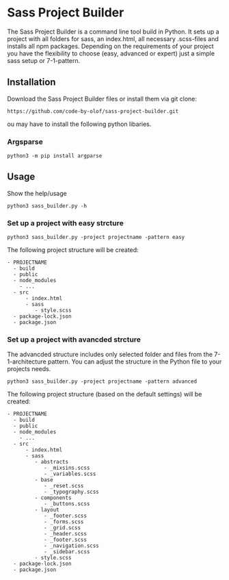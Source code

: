 # Sass Project Builder
The Sass Project Builder is a command line tool build in Python. It sets up a project with all folders for sass, an index.html, all necessary .scss-files and installs all npm packages. Depending on the requirements of your project you have the flexibility to choose (easy, advanced or expert) just a simple sass setup or 7-1-pattern.

## Installation

Download the Sass Project Builder files or install them via git clone:
```
https://github.com/code-by-olof/sass-project-builder.git
```

ou may have to install the following python libaries.

### Argsparse
```
python3 -m pip install argparse
```

## Usage

Show the help/usage
```
python3 sass_builder.py -h
```

### Set up a project with easy strcture

```
python3 sass_builder.py -project projectname -pattern easy
```
The following project structure will be created:

```
- PROJECTNAME
  - build
  - public
  - node_modules
    - ...
  - src
      - index.html
      - sass
         - style.scss
  - package-lock.json
  - package.json
```

### Set up a project with avancded strcture

The advancded structure includes only selected folder and files from the 7-1-architecture pattern.
You can adjust the structure in the Python file to your projects needs.

```
python3 sass_builder.py -project projectname -pattern advanced
```
The following project structure (based on the default settings) will be created:

```
- PROJECTNAME
  - build
  - public
  - node_modules
    - ...
  - src
      - index.html
      - sass
         - abstracts
            - _mixsins.scss
            - _variables.scss
         - base
            - _reset.scss
            - _typography.scss
         - components
            - _buttons.scss 
         - layout
            - _footer.scss 
            - _forms.scss 
            - _grid.scss 
            - _header.scss 
            - _footer.scss 
            - _navigation.scss
            - _sidebar.scss                                        
         - style.scss
  - package-lock.json
  - package.json
```